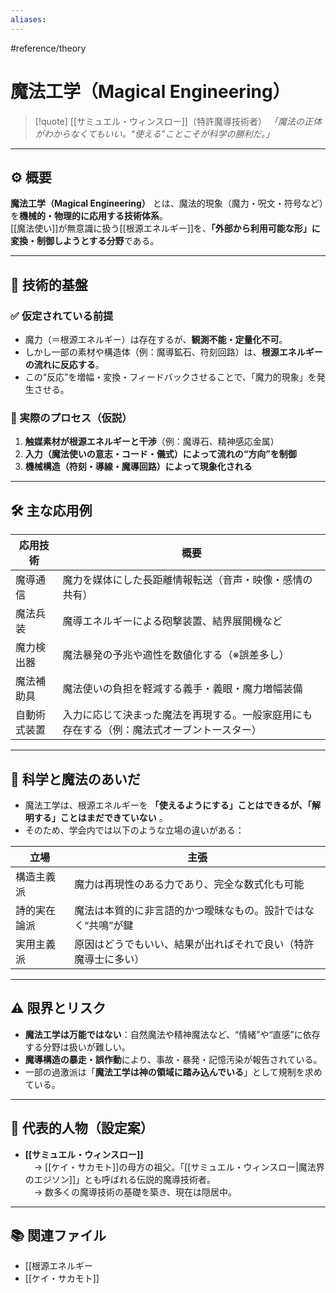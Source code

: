 ```yaml
---
aliases:
---
```

#reference/theory 
# 魔法工学（Magical Engineering）

>[!quote] [[サミュエル・ウィンスロー]]（特許魔導技術者）
*「魔法の正体がわからなくてもいい。“使える”ことこそが科学の勝利だ。」*  


---

## ⚙️ 概要

**魔法工学（Magical Engineering）** とは、魔法的現象（魔力・呪文・符号など）を**機械的・物理的に応用する技術体系**。  
[[魔法使い]]が無意識に扱う[[根源エネルギー]]を、**「外部から利用可能な形」に変換・制御しようとする分野**である。

---

## 🔬 技術的基盤

### ✅ 仮定されている前提

- 魔力（＝根源エネルギー）は存在するが、**観測不能・定量化不可**。
- しかし一部の素材や構造体（例：魔導鉱石、符刻回路）は、**根源エネルギーの流れに反応する**。
- この“反応”を増幅・変換・フィードバックさせることで、「魔力的現象」を発生させる。

### 📡 実際のプロセス（仮説）

1. **触媒素材が根源エネルギーと干渉**（例：魔導石、精神感応金属）  
2. **入力（魔法使いの意志・コード・儀式）によって流れの“方向”を制御**  
3. **機械構造（符刻・導線・魔導回路）によって現象化される**

---

## 🛠️ 主な応用例

| 応用技術 | 概要 |
|----------|------|
| 魔導通信 | 魔力を媒体にした長距離情報転送（音声・映像・感情の共有） |
| 魔法兵装 | 魔導エネルギーによる砲撃装置、結界展開機など |
| 魔力検出器 | 魔法暴発の予兆や適性を数値化する（※誤差多し） |
| 魔法補助具 | 魔法使いの負担を軽減する義手・義眼・魔力増幅装備 |
| 自動術式装置 | 入力に応じて決まった魔法を再現する。一般家庭用にも存在する（例：魔法式オーブントースター） |

---

## 🧩 科学と魔法のあいだ

- 魔法工学は、根源エネルギーを **「使えるようにする」ことはできるが、「解明する」ことはまだできていない** 。
- そのため、学会内では以下のような立場の違いがある：

| 立場 | 主張 |
|------|------|
| 構造主義派 | 魔力は再現性のある力であり、完全な数式化も可能 |
| 詩的実在論派 | 魔法は本質的に非言語的かつ曖昧なもの。設計ではなく“共鳴”が鍵 |
| 実用主義派 | 原因はどうでもいい、結果が出ればそれで良い（特許魔導士に多い）

---

## ⚠️ 限界とリスク

- **魔法工学は万能ではない**：自然魔法や精神魔法など、“情緒”や“直感”に依存する分野は扱いが難しい。
- **魔導構造の暴走・誤作動**により、事故・暴発・記憶汚染が報告されている。
- 一部の過激派は「**魔法工学は神の領域に踏み込んでいる**」として規制を求めている。

---

## 🧠 代表的人物（設定案）

- **[[サミュエル・ウィンスロー]]**  
 → [[ケイ・サカモト]]の母方の祖父。「[[サミュエル・ウィンスロー|魔法界のエジソン]]」とも呼ばれる伝説的魔導技術者。  
 → 数多くの魔導技術の基礎を築き、現在は隠居中。

---

## 📚 関連ファイル

- [[根源エネルギー
- [[ケイ・サカモト]]
